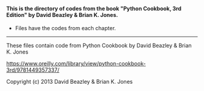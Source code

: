 #### This is the directory of codes from the book "Python Cookbook, 3rd Edition" by David Beazley & Brian K. Jones. ####



* Files have the codes from each chapter.

------------------------------------------------------------

These files contain code from
Python Cookbook by David Beazley & Brian K. Jones

https://www.oreilly.com/library/view/python-cookbook-3rd/9781449357337/

Copyright (c) 2013 David Beazley & Brian K. Jones